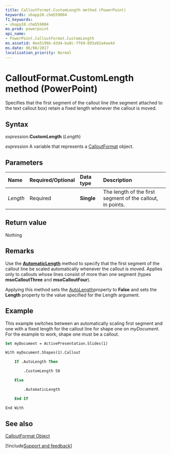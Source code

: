 ```yaml
---
title: CalloutFormat.CustomLength method (PowerPoint)
keywords: vbapp10.chm559004
f1_keywords:
- vbapp10.chm559004
ms.prod: powerpoint
api_name:
- PowerPoint.CalloutFormat.CustomLength
ms.assetid: 0ee5196b-d3d4-ba8c-ff69-893a92a4ae4d
ms.date: 06/08/2017
localization_priority: Normal
---
```



# CalloutFormat.CustomLength method (PowerPoint)

Specifies that the first segment of the callout line (the segment attached to the text callout box) retain a fixed length whenever the callout is moved. 


## Syntax

_expression_.**CustomLength** (_Length_)

_expression_ A variable that represents a [CalloutFormat](./PowerPoint.CalloutFormat.md) object.


## Parameters



|Name|Required/Optional|Data type|Description|
|:-----|:-----|:-----|:-----|
| _Length_|Required|**Single**|The length of the first segment of the callout, in points.|

## Return value

Nothing


## Remarks

Use the  **[AutomaticLength](PowerPoint.CalloutFormat.AutomaticLength.md)** method to specify that the first segment of the callout line be scaled automatically whenever the callout is moved. Applies only to callouts whose lines consist of more than one segment (types **msoCalloutThree** and **msoCalloutFour**).

Applying this method sets the [AutoLength](PowerPoint.CalloutFormat.AutoLength.md)property to  **False** and sets the **Length** property to the value specified for the Length argument.


## Example

This example switches between an automatically scaling first segment and one with a fixed length for the callout line for shape one on  _myDocument_. For the example to work, shape one must be a callout.


```vb
Set myDocument = ActivePresentation.Slides(1)

With myDocument.Shapes(1).Callout

    If .AutoLength Then

        .CustomLength 50

    Else

        .AutomaticLength

    End If

End With
```


## See also


[CalloutFormat Object](PowerPoint.CalloutFormat.md)

[!include[Support and feedback](~/includes/feedback-boilerplate.md)]